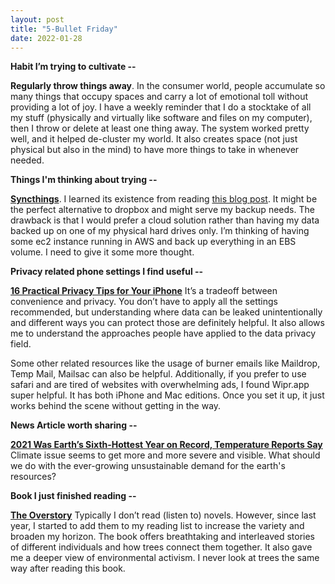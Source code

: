```yaml
---
layout: post
title: "5-Bullet Friday"
date: 2022-01-28
---
```


**Habit I’m trying to cultivate --**

**Regularly throw things away**. In the consumer world, people accumulate so
many things that occupy spaces and carry a lot of emotional toll without
providing a lot of joy. I have a weekly reminder that I do a stocktake of all
my stuff (physically and virtually like software and files on my computer),
then I throw or delete at least one thing away. The system worked pretty well,
and it helped de-cluster my world. It also creates space (not just physical but
also in the mind) to have more things to take in whenever needed.

**Things I'm thinking about trying --**

[**Syncthings**](https://syncthing.net/). I learned its existence from reading
[this blog post](https://tonsky.me/blog/syncthing/). It might be the perfect
alternative to dropbox and might serve my backup needs. The drawback is that I
would prefer a cloud solution rather than having my data backed up on one of my
physical hard drives only. I’m thinking of having some ec2 instance running in
AWS and back up everything in an EBS volume. I need to give it some more
thought.

**Privacy related phone settings I find useful --**

[**16 Practical Privacy Tips for Your
iPhone**](https://www.nytimes.com/wirecutter/guides/iphone-privacy-tips/) It’s
a tradeoff between convenience and privacy. You don’t have to apply all the
settings recommended, but understanding where data can be leaked
unintentionally and different ways you can protect those are definitely
helpful. It also allows me to understand the approaches people have applied to
the data privacy field.

Some other related resources like the usage of burner emails like Maildrop,
Temp Mail, Mailsac can also be helpful. Additionally, if you prefer to use
safari and are tired of websites with overwhelming ads, I found Wipr.app super
helpful. It has both iPhone and Mac editions. Once you set it up, it just works
behind the scene without getting in the way.

**News Article worth sharing --**

[**2021 Was Earth’s Sixth-Hottest Year on Record, Temperature Reports
Say**](https://www.wsj.com/articles/2021-was-earths-sixth-hottest-year-on-record-temperature-reports-say-11642089601)
Climate issue seems to get more and more severe and visible. What should we do
with the ever-growing unsustainable demand for the earth's resources?

**Book I just finished reading --**

[**The Overstory**](http://www.richardpowers.net/the-overstory/) Typically I
don’t read (listen to) novels. However, since last year, I started to add them
to my reading list to increase the variety and broaden my horizon. The book
offers breathtaking and interleaved stories of different individuals and how
trees connect them together. It also gave me a deeper view of environmental
activism. I never look at trees the same way after reading this book.
